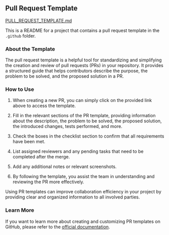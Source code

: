 ## Pull Request Template

[PULL_REQUEST_TEMPLATE.md](.github/PULL_REQUEST_TEMPLATE.md "template pr")

This is a README for a project that contains a pull request template in the `.github` folder.

### About the Template

The pull request template is a helpful tool for standardizing and simplifying the creation and review of pull requests (PRs) in your repository. It provides a structured guide that helps contributors describe the purpose, the problem to be solved, and the proposed solution in a PR.

### How to Use

1. When creating a new PR, you can simply click on the provided link above to access the template.

2. Fill in the relevant sections of the PR template, providing information about the description, the problem to be solved, the proposed solution, the introduced changes, tests performed, and more.

3. Check the boxes in the checklist section to confirm that all requirements have been met.

4. List assigned reviewers and any pending tasks that need to be completed after the merge.

5. Add any additional notes or relevant screenshots.

6. By following the template, you assist the team in understanding and reviewing the PR more effectively.

Using PR templates can improve collaboration efficiency in your project by providing clear and organized information to all involved parties.

### Learn More

If you want to learn more about creating and customizing PR templates on GitHub, please refer to the [official documentation](https://docs.github.com/en/rest/overview/resources-in-the-rest-api#templates).